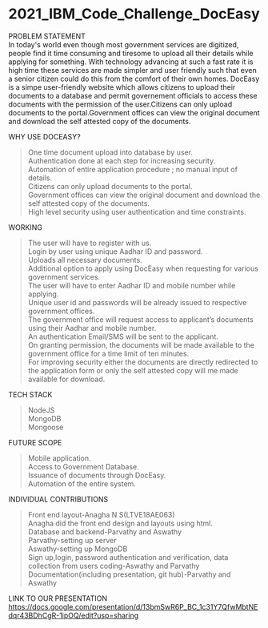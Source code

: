# 2021_IBM_Code_Challenge_DocEasy


PROBLEM STATEMENT\
In today's world even though most government services are digitized, people find it time consuming and tiresome to upload all their details while applying for something.
With technology advancing at such a fast rate it is high time these services are made simpler and user friendly such that even a senior citizen could do this from the
comfort of their own homes.
DocEasy is a simpe user-friendly website which allows citizens to upload their documents to a database and permit governement officials to access these documents with the
permission of the user.Citizens can only upload documents to the portal.Government offices can view the original document and download the self attested copy of the
documents.

WHY USE DOCEASY?
>One time document upload into database by user.\
>Authentication done at each step for increasing security.\
>Automation of entire application procedure ; no manual input of details.\
>Citizens can only upload documents to the portal.\
>Government offices can view the original document and download the self attested copy of the documents.\
>High level security using user authentication and time constraints.

WORKING
>The user will have to register with us.\
>Login by user using unique Aadhar ID and password.\
>Uploads all necessary documents.\
>Additional option to apply using DocEasy when requesting for various government services.\
>The user will have to enter Aadhar ID and mobile number while applying.\
>Unique user id and passwords will be already issued to respective government offices.\
>The government office will request access to applicant’s documents using their Aadhar and mobile number.\
>An authentication Email/SMS will be sent to the applicant.\
>On granting permission, the documents will be made available to the government office for a time limit of ten minutes.\
>For improving security either the documents are directly redirected to the application form or only the self attested copy will me made available for download.

TECH STACK
>NodeJS\
>MongoDB\
>Mongoose

FUTURE SCOPE
>Mobile application.\
>Access to Government Database.\
>Issuance of documents through DocEasy.\
>Automation of the entire system.

INDIVIDUAL CONTRIBUTIONS
>Front end layout-Anagha N S(LTVE18AE063)\
Anagha did the front end design and layouts using html.\
>Database and backend-Parvathy and Aswathy\
Parvathy-setting up server\
Aswathy-setting up MongoDB\
Sign up,login, password authentication and verification, data collection from users coding-Aswathy and Parvathy\
>Documentation(including presentation, git hub)-Parvathy and Aswathy

LINK TO OUR PRESENTATION\
https://docs.google.com/presentation/d/13bmSwR6P_BC_1c31Y7QfwMbtNEdqr43BDhCgR-1ipOQ/edit?usp=sharing





